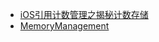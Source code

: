 * [iOS引用计数管理之揭秘计数存储](https://www.jianshu.com/p/17817e6efaf5)
* [MemoryManagement](./MemoryManagement.md)

